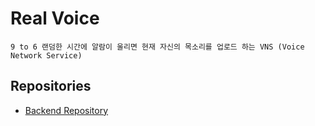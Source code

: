 # Real Voice

```
9 to 6 랜덤한 시간에 알람이 울리면 현재 자신의 목소리를 업로드 하는 VNS (Voice Network Service)
```

## Repositories

- [Backend Repository](https://github.com/kangwhon/RealVoice)